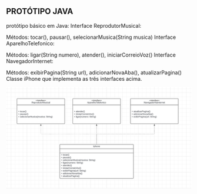 ## PROTÓTIPO JAVA

 protótipo básico em Java:
 Interface ReprodutorMusical:

Métodos: tocar(), pausar(), selecionarMusica(String musica)
Interface AparelhoTelefonico:

Métodos: ligar(String numero), atender(), iniciarCorreioVoz()
Interface NavegadorInternet:

Métodos: exibirPagina(String url), adicionarNovaAba(), atualizarPagina()
Classe iPhone que implementa as três interfaces acima.

![alt text](image.png)
